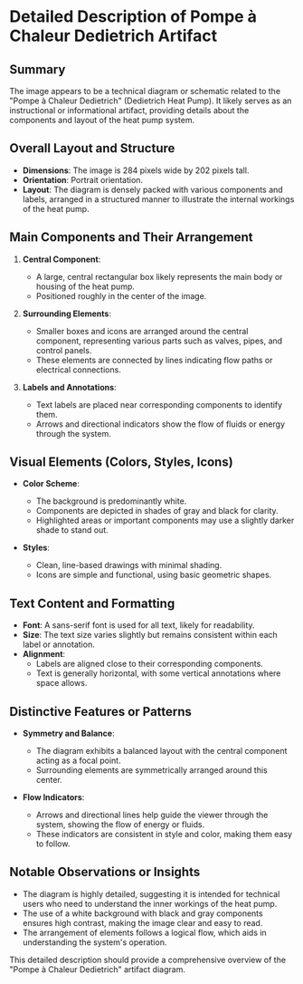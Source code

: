 # Detailed Description of Pompe à Chaleur Dedietrich Artifact

## Summary
The image appears to be a technical diagram or schematic related to the "Pompe à Chaleur Dedietrich" (Dedietrich Heat Pump). It likely serves as an instructional or informational artifact, providing details about the components and layout of the heat pump system.

## Overall Layout and Structure

- **Dimensions**: The image is 284 pixels wide by 202 pixels tall.
- **Orientation**: Portrait orientation.
- **Layout**: The diagram is densely packed with various components and labels, arranged in a structured manner to illustrate the internal workings of the heat pump.

## Main Components and Their Arrangement

1. **Central Component**:
   - A large, central rectangular box likely represents the main body or housing of the heat pump.
   - Positioned roughly in the center of the image.

2. **Surrounding Elements**:
   - Smaller boxes and icons are arranged around the central component, representing various parts such as valves, pipes, and control panels.
   - These elements are connected by lines indicating flow paths or electrical connections.

3. **Labels and Annotations**:
   - Text labels are placed near corresponding components to identify them.
   - Arrows and directional indicators show the flow of fluids or energy through the system.

## Visual Elements (Colors, Styles, Icons)

- **Color Scheme**:
  - The background is predominantly white.
  - Components are depicted in shades of gray and black for clarity.
  - Highlighted areas or important components may use a slightly darker shade to stand out.

- **Styles**:
  - Clean, line-based drawings with minimal shading.
  - Icons are simple and functional, using basic geometric shapes.

## Text Content and Formatting

- **Font**: A sans-serif font is used for all text, likely for readability.
- **Size**: The text size varies slightly but remains consistent within each label or annotation.
- **Alignment**:
  - Labels are aligned close to their corresponding components.
  - Text is generally horizontal, with some vertical annotations where space allows.

## Distinctive Features or Patterns

- **Symmetry and Balance**:
  - The diagram exhibits a balanced layout with the central component acting as a focal point.
  - Surrounding elements are symmetrically arranged around this center.

- **Flow Indicators**:
  - Arrows and directional lines help guide the viewer through the system, showing the flow of energy or fluids.
  - These indicators are consistent in style and color, making them easy to follow.

## Notable Observations or Insights

- The diagram is highly detailed, suggesting it is intended for technical users who need to understand the inner workings of the heat pump.
- The use of a white background with black and gray components ensures high contrast, making the image clear and easy to read.
- The arrangement of elements follows a logical flow, which aids in understanding the system's operation.

This detailed description should provide a comprehensive overview of the "Pompe à Chaleur Dedietrich" artifact diagram.